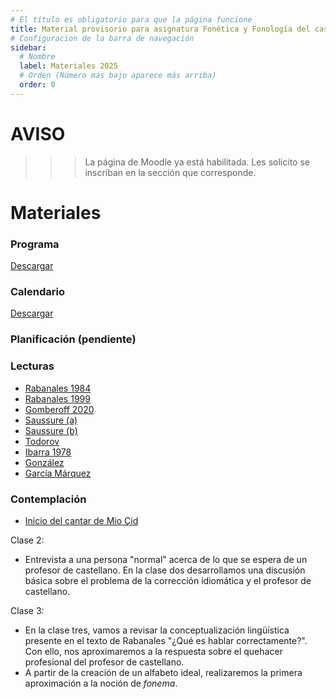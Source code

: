 ```yaml
---
# El título es obligatorio para que la página funcione
title: Material provisorio para asignatura Fonética y Fonología del castellano I USACH 2025
# Configuracion de la barra de navegación
sidebar:
  # Nombre
  label: Materiales 2025
  # Orden (Número más bajo aparece más arriba)
  order: 0
---
```


# AVISO
>>> La página de Moodle ya está habilitada. Les solicito se inscriban en la sección que corresponde.



# Materiales
### Programa
[Descargar](/46202_fonet_y_fonol_I.pdf)

### Calendario
[Descargar](https://docs.google.com/spreadsheets/d/e/2PACX-1vTlXiqJd09__kZ5igtNrvHKzFkFlSs3iay_lzQwiFdnROFQMWiTdqYXg4M9bkH2zbqoZECRuYxXrFt7/pub?gid=1373650990&single=true&output=pdf)

### Planificación (pendiente)
### Lecturas

- [Rabanales 1984](/QUE_ES_HABLAR_CORRECTAMENTE(1)(1).pdf)
- [Rabanales 1999](/16_Rabanales.pdf)
- [Gomberoff 2020](/gomberoff_2020.pdf)
- [Saussure (a)](/saussure_objeto.pdf)
- [Saussure (b)](/saussure_signo.pdf)
- [Todorov](/tzvetan-todorov-el-sentido-de-los-sonidos.pdf)
- [Ibarra 1978](/ibarra_1978.pdf)
- [González](http://carlosgonzalezvergara.weebly.com/rreforma-ortografika.html)
- [García Márquez](https://elpais.com/diario/1997/04/08/cultura/860450416_850215.html)

### Contemplación

- [Inicio del cantar de Mio Çid](/inicio_cantar_de_mio_cid.pdf)


Clase 2: 
- Entrevista a una persona "normal" acerca de lo que se espera de un profesor de castellano. En la clase dos desarrollamos una discusión básica sobre el problema de la corrección idiomática y el profesor de castellano.

Clase 3: 
- En la clase tres, vamos a revisar la conceptualización lingüística presente en el texto de Rabanales "¿Qué es hablar correctamente?". Con ello, nos aproximaremos a la respuesta sobre el quehacer profesional del profesor de castellano.
- A partir de la creación de un alfabeto ideal, realizaremos la primera aproximación a la noción de *fonema*.

